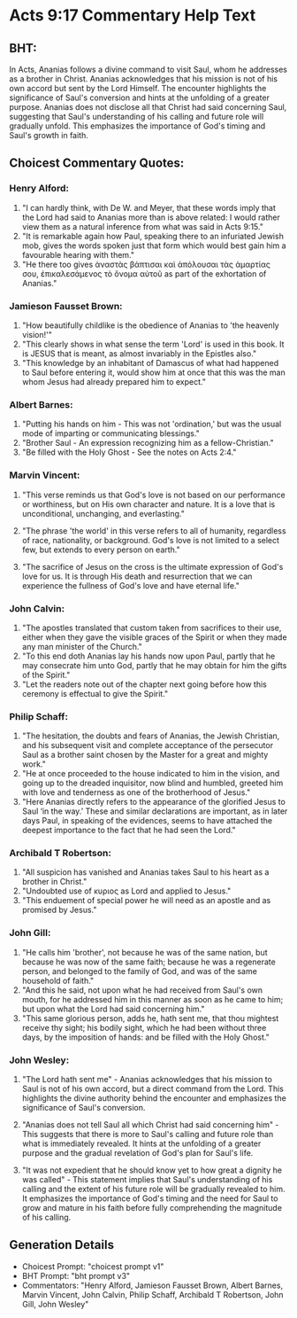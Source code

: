 # Acts 9:17 Commentary Help Text

## BHT:
In Acts, Ananias follows a divine command to visit Saul, whom he addresses as a brother in Christ. Ananias acknowledges that his mission is not of his own accord but sent by the Lord Himself. The encounter highlights the significance of Saul's conversion and hints at the unfolding of a greater purpose. Ananias does not disclose all that Christ had said concerning Saul, suggesting that Saul's understanding of his calling and future role will gradually unfold. This emphasizes the importance of God's timing and Saul's growth in faith.

## Choicest Commentary Quotes:
### Henry Alford:
1. "I can hardly think, with De W. and Meyer, that these words imply that the Lord had said to Ananias more than is above related: I would rather view them as a natural inference from what was said in Acts 9:15."
2. "It is remarkable again how Paul, speaking there to an infuriated Jewish mob, gives the words spoken just that form which would best gain him a favourable hearing with them."
3. "He there too gives ἀναστὰς βάπτισαι καὶ ἀπόλουσαι τὰς ἁμαρτίας σου, ἐπικαλεσάμενος τὸ ὄνομα αὐτοῦ as part of the exhortation of Ananias."

### Jamieson Fausset Brown:
1. "How beautifully childlike is the obedience of Ananias to 'the heavenly vision!'" 
2. "This clearly shows in what sense the term 'Lord' is used in this book. It is JESUS that is meant, as almost invariably in the Epistles also." 
3. "This knowledge by an inhabitant of Damascus of what had happened to Saul before entering it, would show him at once that this was the man whom Jesus had already prepared him to expect."

### Albert Barnes:
1. "Putting his hands on him - This was not 'ordination,' but was the usual mode of imparting or communicating blessings."
2. "Brother Saul - An expression recognizing him as a fellow-Christian."
3. "Be filled with the Holy Ghost - See the notes on Acts 2:4."

### Marvin Vincent:
1. "This verse reminds us that God's love is not based on our performance or worthiness, but on His own character and nature. It is a love that is unconditional, unchanging, and everlasting."

2. "The phrase 'the world' in this verse refers to all of humanity, regardless of race, nationality, or background. God's love is not limited to a select few, but extends to every person on earth."

3. "The sacrifice of Jesus on the cross is the ultimate expression of God's love for us. It is through His death and resurrection that we can experience the fullness of God's love and have eternal life."

### John Calvin:
1. "The apostles translated that custom taken from sacrifices to their use, either when they gave the visible graces of the Spirit or when they made any man minister of the Church."
2. "To this end doth Ananias lay his hands now upon Paul, partly that he may consecrate him unto God, partly that he may obtain for him the gifts of the Spirit."
3. "Let the readers note out of the chapter next going before how this ceremony is effectual to give the Spirit."

### Philip Schaff:
1. "The hesitation, the doubts and fears of Ananias, the Jewish Christian, and his subsequent visit and complete acceptance of the persecutor Saul as a brother saint chosen by the Master for a great and mighty work."
2. "He at once proceeded to the house indicated to him in the vision, and going up to the dreaded inquisitor, now blind and humbled, greeted him with love and tenderness as one of the brotherhood of Jesus."
3. "Here Ananias directly refers to the appearance of the glorified Jesus to Saul ‘in the way.’ These and similar declarations are important, as in later days Paul, in speaking of the evidences, seems to have attached the deepest importance to the fact that he had seen the Lord."

### Archibald T Robertson:
1. "All suspicion has vanished and Ananias takes Saul to his heart as a brother in Christ."
2. "Undoubted use of κυριος as Lord and applied to Jesus."
3. "This enduement of special power he will need as an apostle and as promised by Jesus."

### John Gill:
1. "He calls him 'brother', not because he was of the same nation, but because he was now of the same faith; because he was a regenerate person, and belonged to the family of God, and was of the same household of faith."
2. "And this he said, not upon what he had received from Saul's own mouth, for he addressed him in this manner as soon as he came to him; but upon what the Lord had said concerning him."
3. "This same glorious person, adds he, hath sent me, that thou mightest receive thy sight; his bodily sight, which he had been without three days, by the imposition of hands: and be filled with the Holy Ghost."

### John Wesley:
1. "The Lord hath sent me" - Ananias acknowledges that his mission to Saul is not of his own accord, but a direct command from the Lord. This highlights the divine authority behind the encounter and emphasizes the significance of Saul's conversion.

2. "Ananias does not tell Saul all which Christ had said concerning him" - This suggests that there is more to Saul's calling and future role than what is immediately revealed. It hints at the unfolding of a greater purpose and the gradual revelation of God's plan for Saul's life.

3. "It was not expedient that he should know yet to how great a dignity he was called" - This statement implies that Saul's understanding of his calling and the extent of his future role will be gradually revealed to him. It emphasizes the importance of God's timing and the need for Saul to grow and mature in his faith before fully comprehending the magnitude of his calling.


## Generation Details
- Choicest Prompt: "choicest prompt v1"
- BHT Prompt: "bht prompt v3"
- Commentators: "Henry Alford, Jamieson Fausset Brown, Albert Barnes, Marvin Vincent, John Calvin, Philip Schaff, Archibald T Robertson, John Gill, John Wesley"
